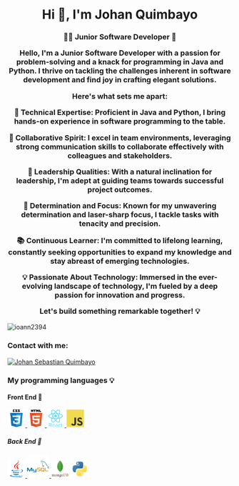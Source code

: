 <h1 align="center">Hi 👋, I'm Johan Quimbayo</h1>
<h3 align="center">👨‍💻 Junior Software Developer 🚀

Hello, I'm a Junior Software Developer with a passion for problem-solving and a knack for programming in Java and Python. I thrive on tackling the challenges inherent in software development and find joy in crafting elegant solutions.

Here's what sets me apart:

🔧 Technical Expertise: Proficient in Java and Python, I bring hands-on experience in software programming to the table.

🤝 Collaborative Spirit: I excel in team environments, leveraging strong communication skills to collaborate effectively with colleagues and stakeholders.

🌟 Leadership Qualities: With a natural inclination for leadership, I'm adept at guiding teams towards successful project outcomes.

🎯 Determination and Focus: Known for my unwavering determination and laser-sharp focus, I tackle tasks with tenacity and precision.

📚 Continuous Learner: I'm committed to lifelong learning, constantly seeking opportunities to expand my knowledge and stay abreast of emerging technologies.

💡 Passionate About Technology: Immersed in the ever-evolving landscape of technology, I'm fueled by a deep passion for innovation and progress.

Let's build something remarkable together! 💡</h3>

<p align="left"> <img src="https://komarev.com/ghpvc/?username=ioann2394&label=Profile%20views&color=0e75b6&style=flat" alt="ioann2394" /> </p>

<h3 align="left">Contact with me:</h3>
<p align="left">
<a href="https://www.linkedin.com/in/johan-sebastian-quimbayo-4a65b0274/" target="blank"><img align="center" src="https://raw.githubusercontent.com/rahuldkjain/github-profile-readme-generator/master/src/images/icons/Social/linked-in-alt.svg" alt="Johan Sebastian Quimbayo" height="30" width="40" /></a>
</p>

<h3 align="left">My programming languages 💡</h3>

<h4 align="left">Front End 🎨</h4>
<p align="left"> <a href="https://www.w3schools.com/css/" target="_blank" rel="noreferrer"> <img src="https://raw.githubusercontent.com/devicons/devicon/master/icons/css3/css3-original-wordmark.svg" alt="css3" width="40" height="40"/> </a> <a href="https://www.w3.org/html/" target="_blank" rel="noreferrer"> <img src="https://raw.githubusercontent.com/devicons/devicon/master/icons/html5/html5-original-wordmark.svg" alt="html5" width="40" height="40"/> <img src="https://raw.githubusercontent.com/devicons/devicon/master/icons/react/react-original-wordmark.svg" alt="html5" width="40" height="40"/> <a href="https://developer.mozilla.org/en-US/docs/Web/JavaScript" target="_blank" rel="noreferrer"> <img src="https://raw.githubusercontent.com/devicons/devicon/master/icons/javascript/javascript-original.svg" alt="javascript" width="40" height="40"/> </a>



<h5 align="left">Back End 🔧</h5>
 <a href="https://www.java.com" target="_blank" rel="noreferrer"> <img src="https://raw.githubusercontent.com/devicons/devicon/master/icons/java/java-original.svg" alt="java" width="40" height="40"/> </a> <a href="https://www.mysql.com/" target="_blank" rel="noreferrer"> <img src="https://raw.githubusercontent.com/devicons/devicon/master/icons/mysql/mysql-original-wordmark.svg" alt="mysql" width="50" height="50"/> <img src="https://raw.githubusercontent.com/devicons/devicon/master/icons/mongodb/mongodb-original-wordmark.svg" alt="css3" width="40" height="40"/></a> <a href="https://www.python.org" target="_blank" rel="noreferrer"> <img src="https://raw.githubusercontent.com/devicons/devicon/master/icons/python/python-original.svg" alt="python" width="40" height="40"/> </a>  </p>



